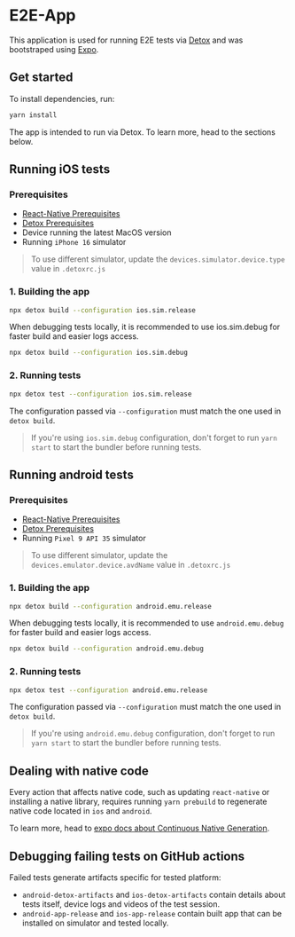 # E2E-App

This application is used for running E2E tests via [Detox](https://github.com/wix/Detox)
and was bootstraped using [Expo](https://expo.dev).

## Get started

To install dependencies, run:

   ```bash
   yarn install
   ```

The app is intended to run via Detox. To learn more, head to the sections below.

## Running iOS tests

### Prerequisites
- [React-Native Prerequisites](https://reactnative.dev/docs/next/set-up-your-environment?platform=ios)
- [Detox Prerequisites](https://wix.github.io/Detox/docs/introduction/environment-setup)
- Device running the latest MacOS version
- Running `iPhone 16` simulator

> To use different simulator, update the `devices.simulator.device.type` value in `.detoxrc.js`

### 1. Building the app
```bash
npx detox build --configuration ios.sim.release
```
When debugging tests locally, it is recommended to use ios.sim.debug for faster build and easier logs access.
```bash
npx detox build --configuration ios.sim.debug
```

### 2. Running tests
```bash
npx detox test --configuration ios.sim.release
```

The configuration passed via `--configuration` must match the one used in `detox build`.

> If you're using `ios.sim.debug` configuration, don't forget to run `yarn start` to start the bundler before running tests.

## Running android tests

### Prerequisites
- [React-Native Prerequisites](https://reactnative.dev/docs/next/set-up-your-environment?platform=android)
- [Detox Prerequisites](https://wix.github.io/Detox/docs/introduction/environment-setup)
- Running `Pixel 9 API 35` simulator

> To use different simulator, update the `devices.emulator.device.avdName` value in `.detoxrc.js`

### 1. Building the app
```bash
npx detox build --configuration android.emu.release
```
When debugging tests locally, it is recommended to use `android.emu.debug` for faster build and easier logs access.
```bash
npx detox build --configuration android.emu.debug
```

### 2. Running tests
```bash
npx detox test --configuration android.emu.release
```

The configuration passed via `--configuration` must match the one used in `detox build`.

> If you're using `android.emu.debug` configuration, don't forget to run `yarn start` to start the bundler before running tests.

## Dealing with native code

Every action that affects native code, such as updating `react-native` or installing a native library, requires running `yarn prebuild` to regenerate native code located in `ios` and `android`.

To learn more, head to [expo docs about Continuous Native Generation](https://docs.expo.dev/workflow/continuous-native-generation/#cng-in-react-native-apps).

## Debugging failing tests on GitHub actions

Failed tests generate artifacts specific for tested platform:
- `android-detox-artifacts` and `ios-detox-artifacts` contain details about tests itself, device logs and videos of the test session.
- `android-app-release` and `ios-app-release` contain built app that can be installed on simulator and tested locally.